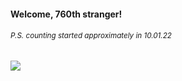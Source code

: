 #### Welcome, 760th stranger!

###### <sup>P.S. counting started approximately in 10.01.22</sup>

<img src="https://kraftwerk28.pp.ua/vcnt.png"></img>
